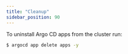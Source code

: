 ```yaml
---
title: "Cleanup"
sidebar_position: 90
---
```


To uninstall Argo CD apps from the cluster run:

```bash
$ argocd app delete apps -y
```
